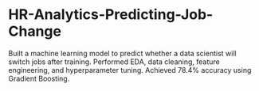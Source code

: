 # HR-Analytics-Predicting-Job-Change
Built a machine learning model to predict whether a data scientist will switch jobs after training. Performed EDA, data cleaning, feature engineering, and hyperparameter tuning. Achieved 78.4% accuracy using Gradient Boosting.
